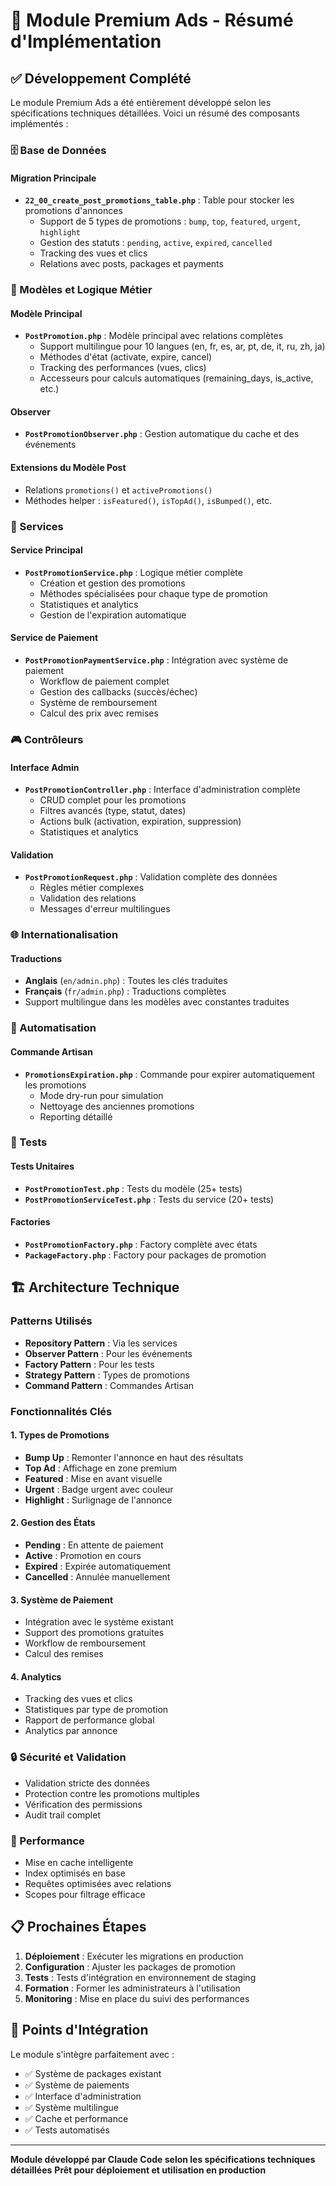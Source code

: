 # 🚀 Module Premium Ads - Résumé d'Implémentation

## ✅ Développement Complété

Le module Premium Ads a été entièrement développé selon les spécifications techniques détaillées. Voici un résumé des composants implémentés :

### 🗄️ Base de Données

#### Migration Principale
- **`22_00_create_post_promotions_table.php`** : Table pour stocker les promotions d'annonces
  - Support de 5 types de promotions : `bump`, `top`, `featured`, `urgent`, `highlight`
  - Gestion des statuts : `pending`, `active`, `expired`, `cancelled`
  - Tracking des vues et clics
  - Relations avec posts, packages et payments

### 🎯 Modèles et Logique Métier

#### Modèle Principal
- **`PostPromotion.php`** : Modèle principal avec relations complètes
  - Support multilingue pour 10 langues (en, fr, es, ar, pt, de, it, ru, zh, ja)
  - Méthodes d'état (activate, expire, cancel)
  - Tracking des performances (vues, clics)
  - Accesseurs pour calculs automatiques (remaining_days, is_active, etc.)

#### Observer
- **`PostPromotionObserver.php`** : Gestion automatique du cache et des événements

#### Extensions du Modèle Post
- Relations `promotions()` et `activePromotions()`
- Méthodes helper : `isFeatured()`, `isTopAd()`, `isBumped()`, etc.

### 🔧 Services

#### Service Principal
- **`PostPromotionService.php`** : Logique métier complète
  - Création et gestion des promotions
  - Méthodes spécialisées pour chaque type de promotion
  - Statistiques et analytics
  - Gestion de l'expiration automatique

#### Service de Paiement
- **`PostPromotionPaymentService.php`** : Intégration avec système de paiement
  - Workflow de paiement complet
  - Gestion des callbacks (succès/échec)
  - Système de remboursement
  - Calcul des prix avec remises

### 🎮 Contrôleurs

#### Interface Admin
- **`PostPromotionController.php`** : Interface d'administration complète
  - CRUD complet pour les promotions
  - Filtres avancés (type, statut, dates)
  - Actions bulk (activation, expiration, suppression)
  - Statistiques et analytics

#### Validation
- **`PostPromotionRequest.php`** : Validation complète des données
  - Règles métier complexes
  - Validation des relations
  - Messages d'erreur multilingues

### 🌐 Internationalisation

#### Traductions
- **Anglais** (`en/admin.php`) : Toutes les clés traduites
- **Français** (`fr/admin.php`) : Traductions complètes
- Support multilingue dans les modèles avec constantes traduites

### 🔄 Automatisation

#### Commande Artisan
- **`PromotionsExpiration.php`** : Commande pour expirer automatiquement les promotions
  - Mode dry-run pour simulation
  - Nettoyage des anciennes promotions
  - Reporting détaillé

### 🧪 Tests

#### Tests Unitaires
- **`PostPromotionTest.php`** : Tests du modèle (25+ tests)
- **`PostPromotionServiceTest.php`** : Tests du service (20+ tests)

#### Factories
- **`PostPromotionFactory.php`** : Factory complète avec états
- **`PackageFactory.php`** : Factory pour packages de promotion

## 🏗️ Architecture Technique

### Patterns Utilisés
- **Repository Pattern** : Via les services
- **Observer Pattern** : Pour les événements
- **Factory Pattern** : Pour les tests
- **Strategy Pattern** : Types de promotions
- **Command Pattern** : Commandes Artisan

### Fonctionnalités Clés

#### 1. Types de Promotions
- **Bump Up** : Remonter l'annonce en haut des résultats
- **Top Ad** : Affichage en zone premium
- **Featured** : Mise en avant visuelle
- **Urgent** : Badge urgent avec couleur
- **Highlight** : Surlignage de l'annonce

#### 2. Gestion des États
- **Pending** : En attente de paiement
- **Active** : Promotion en cours
- **Expired** : Expirée automatiquement
- **Cancelled** : Annulée manuellement

#### 3. Système de Paiement
- Intégration avec le système existant
- Support des promotions gratuites
- Workflow de remboursement
- Calcul des remises

#### 4. Analytics
- Tracking des vues et clics
- Statistiques par type de promotion
- Rapport de performance global
- Analytics par annonce

### 🔒 Sécurité et Validation

- Validation stricte des données
- Protection contre les promotions multiples
- Vérification des permissions
- Audit trail complet

### 🚀 Performance

- Mise en cache intelligente
- Index optimisés en base
- Requêtes optimisées avec relations
- Scopes pour filtrage efficace

## 📋 Prochaines Étapes

1. **Déploiement** : Exécuter les migrations en production
2. **Configuration** : Ajuster les packages de promotion
3. **Tests** : Tests d'intégration en environnement de staging
4. **Formation** : Former les administrateurs à l'utilisation
5. **Monitoring** : Mise en place du suivi des performances

## 🎯 Points d'Intégration

Le module s'intègre parfaitement avec :
- ✅ Système de packages existant
- ✅ Système de paiements
- ✅ Interface d'administration
- ✅ Système multilingue
- ✅ Cache et performance
- ✅ Tests automatisés

---

**Module développé par Claude Code selon les spécifications techniques détaillées**
**Prêt pour déploiement et utilisation en production**